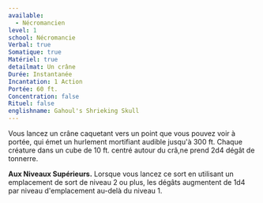 ```yaml
---
available:
  - Nécromancien
level: 1
school: Nécromancie
Verbal: true
Somatique: true
Matériel: true
detailmat: Un crâne
Durée: Instantanée
Incantation: 1 Action
Portée: 60 ft.
Concentration: false
Rituel: false
englishname: Gahoul's Shrieking Skull
---
```

Vous lancez un crâne caquetant vers un point que vous pouvez voir à portée, qui émet un hurlement mortifiant audible jusqu'à 300 ft. Chaque créature dans un cube de 10 ft. centré autour du crâ,ne prend 2d4 dégât de tonnerre.

__Aux Niveaux Supérieurs.__ Lorsque vous lancez ce sort en utilisant un emplacement de sort de niveau 2 ou plus, les dégâts augmentent de 1d4 par niveau d'emplacement au-delà du niveau 1.